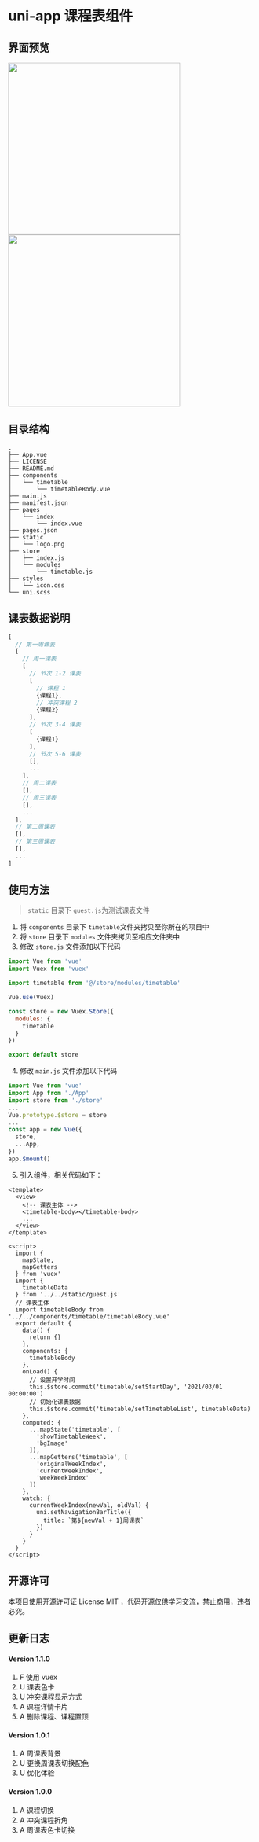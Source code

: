 # uni-app 课程表组件

## 界面预览

<img src="https://cdn.jsdelivr.net/gh/zguolee/cloud_images/timetable-color.jpg"  height="350"></img>
</br>
<img src="https://cdn.jsdelivr.net/gh/zguolee/cloud_images/timetable-feat.jpg" height="350"></img>

## 目录结构

```
.
├── App.vue
├── LICENSE
├── README.md
├── components
│   └── timetable
│       └── timetableBody.vue
├── main.js
├── manifest.json
├── pages
│   └── index
│       └── index.vue
├── pages.json
├── static
│   └── logo.png
├── store
│   ├── index.js
│   └── modules
│       └── timetable.js
├── styles
│   └── icon.css
└── uni.scss
```

## 课表数据说明

```javascript
[
  // 第一周课表
  [
    // 周一课表
    [
      // 节次 1-2 课表
      [
        // 课程 1
        {课程1},
        // 冲突课程 2
        {课程2}
      ],
      // 节次 3-4 课表
      [
        {课程1}
      ],
      // 节次 5-6 课表
      [],
      ...
    ],
    // 周二课表
    [],
    // 周三课表
    [],
    ...
  ],
  // 第二周课表
  [],
  // 第三周课表
  [],
  ...
]
```

## 使用方法

>  `static` 目录下 `guest.js`为测试课表文件
1. 将 `components` 目录下 `timetable`文件夹拷贝至你所在的项目中
2. 将 `store` 目录下 `modules` 文件夹拷贝至相应文件夹中
3. 修改 `store.js` 文件添加以下代码

```js
import Vue from 'vue'
import Vuex from 'vuex'

import timetable from '@/store/modules/timetable'

Vue.use(Vuex)

const store = new Vuex.Store({
  modules: {
    timetable
  }
})

export default store
```

4. 修改 `main.js` 文件添加以下代码

```js
import Vue from 'vue'
import App from './App'
import store from './store'
...
Vue.prototype.$store = store
...
const app = new Vue({
  store,
  ...App,
})
app.$mount()
```

5. 引入组件，相关代码如下：

```vue
<template>
  <view>
    <!-- 课表主体 -->
    <timetable-body></timetable-body>
    ...
  </view>
</template>

<script>
  import {
    mapState,
    mapGetters
  } from 'vuex'
  import {
    timetableData
  } from '../../static/guest.js'
  // 课表主体
  import timetableBody from '../../components/timetable/timetableBody.vue'
  export default {
    data() {
      return {}
    },
    components: {
      timetableBody
    },
    onLoad() {
      // 设置开学时间
      this.$store.commit('timetable/setStartDay', '2021/03/01 00:00:00')
      // 初始化课表数据
      this.$store.commit('timetable/setTimetableList', timetableData)
    },
    computed: {
      ...mapState('timetable', [
        'showTimetableWeek',
        'bgImage'
      ]),
      ...mapGetters('timetable', [
        'originalWeekIndex',
        'currentWeekIndex',
        'weekWeekIndex'
      ])
    },
    watch: {
      currentWeekIndex(newVal, oldVal) {
        uni.setNavigationBarTitle({
          title: `第${newVal + 1}周课表`
        })
      }
    }
  }
</script>
```

## 开源许可

本项目使用开源许可证 License MIT ，代码开源仅供学习交流，禁止商用，违者必究。

## 更新日志

#### Version 1.1.0

1. F 使用 vuex
2. U 课表色卡
3. U 冲突课程显示方式
4. A 课程详情卡片
5. A 删除课程、课程置顶

#### Version 1.0.1

1. A 周课表背景
2. U 更换周课表切换配色
3. U 优化体验

#### Version 1.0.0

1. A 课程切换
2. A 冲突课程折角
3. A 周课表色卡切换


